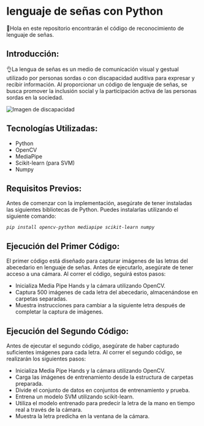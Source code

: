 <!DOCTYPE html>
<html lang="es">
  <head>
    <meta charset="UTF-8" />
    <meta name="viewport" content="width=device-width, initial-scale=1.0" />
  </head>
  <body>
    <h1>lenguaje de señas con Python</h1>
    <p>
      🙌Hola en este repositorio encontrarán el código de reconocimiento de
      lenguaje de señas.
    </p>
    <h2>Introducción:</h2>
    <p>
      👌La lengua de señas es un medio de comunicación visual y gestual
      utilizado por personas sordas o con discapacidad auditiva para expresar y
      recibir información. Al proporcionar un código de lenguaje de señas, se
      busca promover la inclusión social y la participación activa de las
      personas sordas en la sociedad.
    </p>
    <img
      src="https://www.techtitute.com/techtitute/cursos/00143994/recursos/banner/discapacidad-auditiva-portada.jpg"
      alt="Imagen de discapacidad"
    /><br>
    <h2>Tecnologías Utilizadas:</h2>
    <ul>
        <li>Python</li>
        <li>OpenCV</li>
        <li>MediaPipe</li>
        <li>Scikit-learn (para SVM)</li>
        <li>Numpy</li>
    </ul>
    </div>
    <h2>Requisitos Previos:</h2>
    <p>
      Antes de comenzar con la implementación, asegúrate de tener instaladas las
      siguientes bibliotecas de Python. Puedes instalarlas utilizando el
      siguiente comando:
    </p>
    <pre><code><i>pip install opencv-python mediapipe scikit-learn numpy</i></code></pre>
    <h2>Ejecución del Primer Código:</h2>
    <p>
      El primer código está diseñado para capturar imágenes de las letras del
      abecedario en lenguaje de señas. Antes de ejecutarlo, asegúrate de tener
      acceso a una cámara. Al correr el código, seguirá estos pasos:
    </p>
    <ul>
      <li>Inicializa Media Pipe Hands y la cámara utilizando OpenCV.</li>
      <li>
        Captura 500 imágenes de cada letra del abecedario, almacenándose en
        carpetas separadas.
      </li>
      <li>
        Muestra instrucciones para cambiar a la siguiente letra después de
        completar la captura de imágenes.
      </li>
    </ul>
    <h2>Ejecución del Segundo Código:</h2>
    <p>
      Antes de ejecutar el segundo código, asegúrate de haber capturado
      suficientes imágenes para cada letra. Al correr el segundo código, se
      realizarán los siguientes pasos:
    </p>
    <ul>
      <li>Inicializa Media Pipe Hands y la cámara utilizando OpenCV.</li>
      <li>
        Carga las imágenes de entrenamiento desde la estructura de carpetas
        preparada.
      </li>
      <li>
        Divide el conjunto de datos en conjuntos de entrenamiento y prueba.
      </li>
      <li>Entrena un modelo SVM utilizando scikit-learn.</li>
      <li>
        Utiliza el modelo entrenado para predecir la letra de la mano en tiempo
        real a través de la cámara.
      </li>
      <li>Muestra la letra predicha en la ventana de la cámara.</li>
    </ul>
  </body>
</html>
